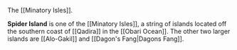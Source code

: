---
---
The [[Minatory Isles]].
> 
**Spider Island** is one of the [[Minatory Isles]], a string of islands located off the southern coast of [[Qadira]] in the [[Obari Ocean]]. The other two larger islands are [[Alo-Gakil]] and [[Dagon's Fang|Dagons Fang]].